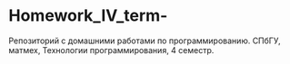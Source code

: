 # Homework_IV_term-
Репозиторий с домашними работами по программированию. СПбГУ, матмех, Технологии программирования, 4 семестр.
